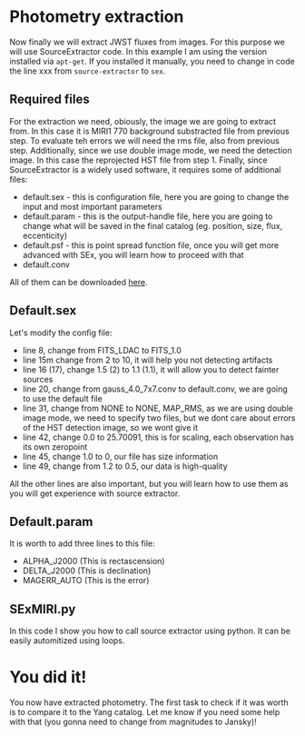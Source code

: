 # Photometry extraction
Now finally we will extract JWST fluxes from images. For this purpose we will use SourceExtractor code. In this example I am using the version installed via ```apt-get```. If you installed it manually, you need to change in code the line xxx from ```source-extractor``` to ```sex```. 

## Required files
For the extraction we need, obiously, the image we are going to extract from. In this case it is MIRI1 770 background substracted file from previous step. To evaluate teh errors we will need the rms file, also from previous step. Additionally, since we use double image mode, we need the detection image. In this case the reprojected HST file from step 1. Finally, since SourceExtractor is a widely used software, it requires some of additional files:
- default.sex - this is configuration file, here you are going to change the input and most important parameters
- default.param - this is the output-handle file, here you are going to change what will be saved in the final catalog (eg. position, size, flux, eccenticity)
- default.psf - this is point spread function file, once you will get more advanced with SEx, you will learn how to proceed with that
- default.conv

All of them can be downloaded [here](https://github.com/astromatic/sextractor/tree/master/config). 

## Default.sex
Let's modify the config file:
- line 8, change from FITS_LDAC to FITS_1.0
- line 15m change from 2 to 10, it will help you not detecting artifacts
- line 16 (17), change 1.5 (2) to 1.1 (1.1), it will allow you to detect fainter sources
- line 20, change from gauss_4.0_7x7.conv to default.conv, we are going to use the default file
- line 31, change from NONE to NONE, MAP_RMS, as we are using double image mode, we need to specify two files, but we dont care about errors of the HST detection image, so we wont give it
- line 42, change 0.0 to 25.70091, this is for scaling, each observation has its own zeropoint
- line 45, change 1.0 to 0, our file has size information
- line 49, change from 1.2 to 0.5, our data is high-quality

All the other lines are also important, but you will learn how to use them as you will get experience with source extractor.
## Default.param
It is worth to add three lines to this file:
- ALPHA_J2000     (This is rectascension)
- DELTA_J2000     (This is declination)
- MAGERR_AUTO     (This is the error)

## SExMIRI.py
In this code I show you how to call source extractor using python. It can be easily automitized using loops.

# You did it!
You now have extracted photometry. The first task to check if it was worth is to compare it to the Yang catalog. Let me know if you need some help with that (you gonna need to change from magnitudes to Jansky)!